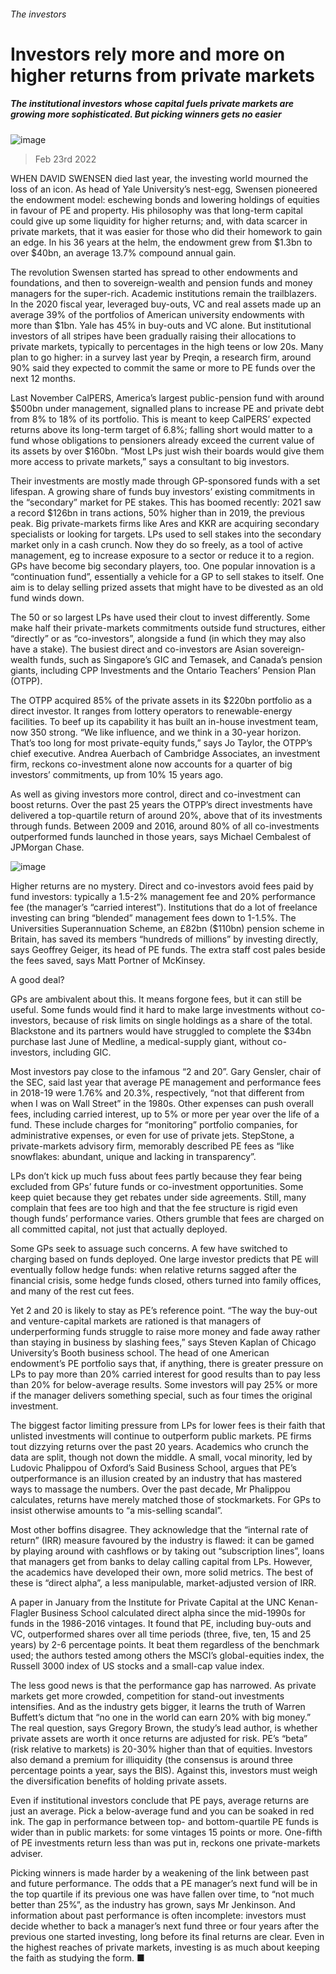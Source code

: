 ###### The investors
# Investors rely more and more on higher returns from private markets 
##### The institutional investors whose capital fuels private markets are growing more sophisticated. But picking winners gets no easier 
![image](images/20220226_srd003.jpg) 
> Feb 23rd 2022 
WHEN DAVID SWENSEN died last year, the investing world mourned the loss of an icon. As head of Yale University’s nest-egg, Swensen pioneered the endowment model: eschewing bonds and lowering holdings of equities in favour of PE and property. His philosophy was that long-term capital could give up some liquidity for higher returns; and, with data scarcer in private markets, that it was easier for those who did their homework to gain an edge. In his 36 years at the helm, the endowment grew from $1.3bn to over $40bn, an average 13.7% compound annual gain.
The revolution Swensen started has spread to other endowments and foundations, and then to sovereign-wealth and pension funds and money managers for the super-rich. Academic institutions remain the trailblazers. In the 2020 fiscal year, leveraged buy-outs, VC and real assets made up an average 39% of the portfolios of American university endowments with more than $1bn. Yale has 45% in buy-outs and VC alone. But institutional investors of all stripes have been gradually raising their allocations to private markets, typically to percentages in the high teens or low 20s. Many plan to go higher: in a survey last year by Preqin, a research firm, around 90% said they expected to commit the same or more to PE funds over the next 12 months.

Last November CalPERS, America’s largest public-pension fund with around $500bn under management, signalled plans to increase PE and private debt from 8% to 18% of its portfolio. This is meant to keep CalPERS’ expected returns above its long-term target of 6.8%; falling short would matter to a fund whose obligations to pensioners already exceed the current value of its assets by over $160bn. “Most LPs just wish their boards would give them more access to private markets,” says a consultant to big investors.

Their investments are mostly made through GP-sponsored funds with a set lifespan. A growing share of funds buy investors’ existing commitments in the “secondary” market for PE stakes. This has boomed recently: 2021 saw a record $126bn in trans actions, 50% higher than in 2019, the previous peak. Big private-markets firms like Ares and KKR are acquiring secondary specialists or looking for targets. LPs used to sell stakes into the secondary market only in a cash crunch. Now they do so freely, as a tool of active management, eg to increase exposure to a sector or reduce it to a region. GPs have become big secondary players, too. One popular innovation is a “continuation fund”, essentially a vehicle for a GP to sell stakes to itself. One aim is to delay selling prized assets that might have to be divested as an old fund winds down.
The 50 or so largest LPs have used their clout to invest differently. Some make half their private-markets commitments outside fund structures, either “directly” or as “co-investors”, alongside a fund (in which they may also have a stake). The busiest direct and co-investors are Asian sovereign-wealth funds, such as Singapore’s GIC and Temasek, and Canada’s pension giants, including CPP Investments and the Ontario Teachers’ Pension Plan (OTPP).
The OTPP acquired 85% of the private assets in its $220bn portfolio as a direct investor. It ranges from lottery operators to renewable-energy facilities. To beef up its capability it has built an in-house investment team, now 350 strong. “We like influence, and we think in a 30-year horizon. That’s too long for most private-equity funds,” says Jo Taylor, the OTPP’s chief executive. Andrea Auerbach of Cambridge Associates, an investment firm, reckons co-investment alone now accounts for a quarter of big investors’ commitments, up from 10% 15 years ago.
As well as giving investors more control, direct and co-investment can boost returns. Over the past 25 years the OTPP’s direct investments have delivered a top-quartile return of around 20%, above that of its investments through funds. Between 2009 and 2016, around 80% of all co-investments outperformed funds launched in those years, says Michael Cembalest of JPMorgan Chase.
![image](images/20220226_SRC138_0.png) 

Higher returns are no mystery. Direct and co-investors avoid fees paid by fund investors: typically a 1.5-2% management fee and 20% performance fee (the manager’s “carried interest”). Institutions that do a lot of freelance investing can bring “blended” management fees down to 1-1.5%. The Universities Superannuation Scheme, an £82bn ($110bn) pension scheme in Britain, has saved its members “hundreds of millions” by investing directly, says Geoffrey Geiger, its head of PE funds. The extra staff cost pales beside the fees saved, says Matt Portner of McKinsey.
A good deal?
GPs are ambivalent about this. It means forgone fees, but it can still be useful. Some funds would find it hard to make large investments without co-investors, because of risk limits on single holdings as a share of the total. Blackstone and its partners would have struggled to complete the $34bn purchase last June of Medline, a medical-supply giant, without co-investors, including GIC.
Most investors pay close to the infamous “2 and 20”. Gary Gensler, chair of the SEC, said last year that average PE management and performance fees in 2018-19 were 1.76% and 20.3%, respectively, “not that different from when I was on Wall Street” in the 1980s. Other expenses can push overall fees, including carried interest, up to 5% or more per year over the life of a fund. These include charges for “monitoring” portfolio companies, for administrative expenses, or even for use of private jets. StepStone, a private-markets advisory firm, memorably described PE fees as “like snowflakes: abundant, unique and lacking in transparency”.
LPs don’t kick up much fuss about fees partly because they fear being excluded from GPs’ future funds or co-investment opportunities. Some keep quiet because they get rebates under side agreements. Still, many complain that fees are too high and that the fee structure is rigid even though funds’ performance varies. Others grumble that fees are charged on all committed capital, not just that actually deployed.
Some GPs seek to assuage such concerns. A few have switched to charging based on funds deployed. One large investor predicts that PE will eventually follow hedge funds: when relative returns sagged after the financial crisis, some hedge funds closed, others turned into family offices, and many of the rest cut fees.
Yet 2 and 20 is likely to stay as PE’s reference point. “The way the buy-out and venture-capital markets are rationed is that managers of underperforming funds struggle to raise more money and fade away rather than staying in business by slashing fees,” says Steven Kaplan of Chicago University’s Booth business school. The head of one American endowment’s PE portfolio says that, if anything, there is greater pressure on LPs to pay more than 20% carried interest for good results than to pay less than 20% for below-average results. Some investors will pay 25% or more if the manager delivers something special, such as four times the original investment.
The biggest factor limiting pressure from LPs for lower fees is their faith that unlisted investments will continue to outperform public markets. PE firms tout dizzying returns over the past 20 years. Academics who crunch the data are split, though not down the middle. A small, vocal minority, led by Ludovic Phalippou of Oxford’s Said Business School, argues that PE’s outperformance is an illusion created by an industry that has mastered ways to massage the numbers. Over the past decade, Mr Phalippou calculates, returns have merely matched those of stockmarkets. For GPs to insist otherwise amounts to “a mis-selling scandal”.
Most other boffins disagree. They acknowledge that the “internal rate of return” (IRR) measure favoured by the industry is flawed: it can be gamed by playing around with cashflows or by taking out “subscription lines”, loans that managers get from banks to delay calling capital from LPs. However, the academics have developed their own, more solid metrics. The best of these is “direct alpha”, a less manipulable, market-adjusted version of IRR.
A paper in January from the Institute for Private Capital at the UNC Kenan-Flagler Business School calculated direct alpha since the mid-1990s for funds in the 1986-2016 vintages. It found that PE, including buy-outs and VC, outperformed shares over all time periods (three, five, ten, 15 and 25 years) by 2-6 percentage points. It beat them regardless of the benchmark used; the authors tested among others the MSCI’s global-equities index, the Russell 3000 index of US stocks and a small-cap value index.
The less good news is that the performance gap has narrowed. As private markets get more crowded, competition for stand-out investments intensifies. And as the industry gets bigger, it learns the truth of Warren Buffett’s dictum that “no one in the world can earn 20% with big money.” The real question, says Gregory Brown, the study’s lead author, is whether private assets are worth it once returns are adjusted for risk. PE’s “beta” (risk relative to markets) is 20-30% higher than that of equities. Investors also demand a premium for illiquidity (the consensus is around three percentage points a year, says the BIS). Against this, investors must weigh the diversification benefits of holding private assets.
Even if institutional investors conclude that PE pays, average returns are just an average. Pick a below-average fund and you can be soaked in red ink. The gap in performance between top- and bottom-quartile PE funds is wider than in public markets: for some vintages 15 points or more. One-fifth of PE investments return less than was put in, reckons one private-markets adviser.
Picking winners is made harder by a weakening of the link between past and future performance. The odds that a PE manager’s next fund will be in the top quartile if its previous one was have fallen over time, to “not much better than 25%”, as the industry has grown, says Mr Jenkinson. And information about past performance is often incomplete: investors must decide whether to back a manager’s next fund three or four years after the previous one started investing, long before its final returns are clear. Even in the highest reaches of private markets, investing is as much about keeping the faith as studying the form. ■
